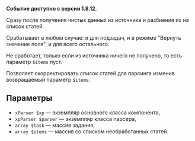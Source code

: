 **Событие доступно с версии 1.8.12**.

Сразу после получения чистых данных из источника и разбиения их на список статей.

Срабатывает в любом случае: и для подзадач, и в режиме "Вернуть значение поля", и для всего остального.

Не сработает, только если из источника ничего не получено, то есть параметр `$items` пуст.

Позволяет скорректировать список статей для парсинга изменив возвращаемый параметр `$items`.


## Параметры

* `xParser $xp` — экземпляр основного класса компонента,
* `xpParser $parser` — экземпляр класса парсера,
* `array $task` — массив задания,
* `array $items` — массив со списком необработанных статей.
